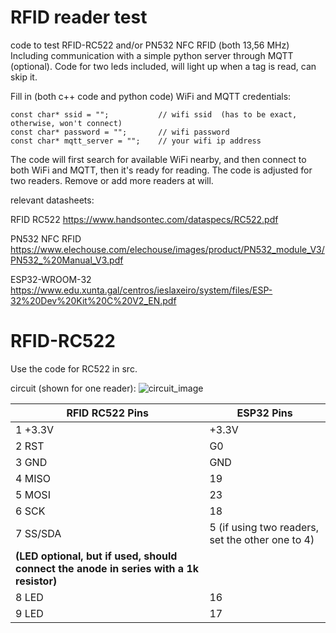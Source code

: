 # RFID reader test

code to test RFID-RC522 and/or PN532 NFC RFID (both 13,56 MHz)
Including communication with a simple python server through MQTT (optional).
Code for two leds included, will light up when a tag is read, can skip it.

Fill in (both c++ code and python code) WiFi and MQTT credentials:

```
const char* ssid = "";           // wifi ssid  (has to be exact, otherwise, won't connect)
const char* password = "";       // wifi password
const char* mqtt_server = "";    // your wifi ip address
```

The code will first search for available WiFi nearby, and then connect to both WiFi and MQTT, then it's ready for reading. The code is adjusted for two readers. Remove or add more readers at will.

relevant datasheets:

RFID RC522
https://www.handsontec.com/dataspecs/RC522.pdf

PN532 NFC RFID
https://www.elechouse.com/elechouse/images/product/PN532_module_V3/PN532_%20Manual_V3.pdf

ESP32-WROOM-32
https://www.edu.xunta.gal/centros/ieslaxeiro/system/files/ESP-32%20Dev%20Kit%20C%20V2_EN.pdf

# RFID-RC522
Use the code for RC522 in src. 

circuit (shown for one reader):
![circuit_image](https://github.com/user-attachments/assets/5d2bf677-8822-41b8-a4c7-97af51176256)


| RFID RC522 Pins | ESP32 Pins                                      |
|-----------------|-----------------------------------------------|
| 1  +3.3V       | +3.3V                                        |
| 2  RST         | G0                                           |
| 3  GND         | GND                                          |
| 4  MISO        | 19                                           |
| 5  MOSI        | 23                                           |
| 6  SCK         | 18                                           |
| 7  SS/SDA      | 5 (if using two readers, set the other one to 4) |
| **(LED optional, but if used, should connect the anode in series with a 1k resistor)** | |
| 8  LED         | 16                                           |
| 9  LED         | 17                                           |


